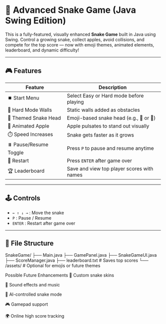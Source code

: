 # 🐍 Advanced Snake Game (Java Swing Edition)

This is a fully-featured, visually enhanced **Snake Game** built in Java using Swing. Control a growing snake, collect apples, avoid collisions, and compete for the top score — now with emoji themes, animated elements, leaderboard, and dynamic difficulty!

---

## 🎮 Features

| Feature                    | Description |
|----------------------------|-------------|
| ⏹️ Start Menu              | Select Easy or Hard mode before playing |
| 🧱 Hard Mode Walls         | Static walls added as obstacles |
| 🐸 Themed Snake Head       | Emoji-based snake head (e.g., 🐍 or 🐸) |
| 🍎 Animated Apple          | Apple pulsates to stand out visually |
| ⏱️ Speed Increases         | Snake gets faster as it grows |
| ⏸️ Pause/Resume Toggle     | Press `P` to pause and resume anytime |
| 🔁 Restart                 | Press `ENTER` after game over |
| 🏆 Leaderboard             | Save and view top player scores with names |

---

## 🕹 Controls

- `← ↑ ↓ →` : Move the snake
- `P`       : Pause / Resume
- `ENTER`   : Restart after game over

---

## 📁 File Structure
SnakeGame/ ├── Main.java ├── GamePanel.java ├── SnakeGameUI.java ├── ScoreManager.java ├── leaderboard.txt # Saves top scores └── /assets/ # Optional for emojis or future themes




Possible Future Enhancements
🐾 Custom snake skins

🎵 Sound effects and music

🧠 AI-controlled snake mode

🎮 Gamepad support

🌍 Online high score tracking
